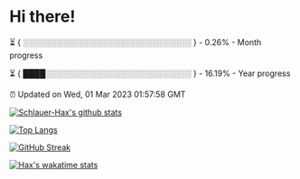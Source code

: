 # Hi there!

⏳ { ░░░░░░░░░░░░░░░░░░░░░░░░░░░░░░ } - 0.26% - Month progress

⏳ { ████░░░░░░░░░░░░░░░░░░░░░░░░░░ } - 16.19% - Year progress

⏰ Updated on Wed, 01 Mar 2023 01:57:58 GMT


[![Schlauer-Hax's github stats](https://github-readme-stats.vercel.app/api?username=Schlauer-Hax&show_icons=true&theme=dark&count_private=true)](https://github.com/Schlauer-Hax)


[![Top Langs](https://github-readme-stats.vercel.app/api/top-langs/?username=Schlauer-Hax&layout=compact&theme=dark)](https://github.com/Schlauer-Hax?tab=repositories)

[![GitHub Streak](https://streak-stats.demolab.com?user=Schlauer-Hax&theme=dark)](https://git.io/streak-stats)

[![Hax's wakatime stats](https://github-readme-stats.vercel.app/api/wakatime?username=Hax&theme=dark)](https://wakatime.com/@Hax)


